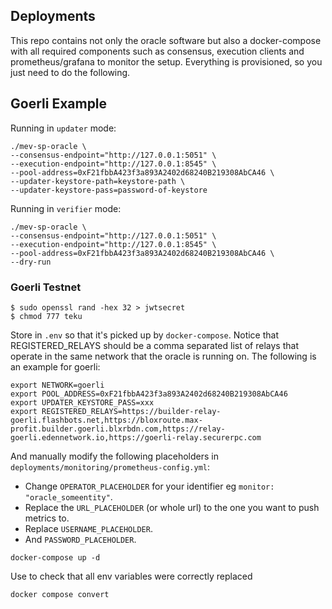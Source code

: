 ## Deployments

This repo contains not only the oracle software but also a docker-compose with all required components such as consensus, execution clients and prometheus/grafana to monitor the setup. Everything is provisioned, so you just need to do the following.

## Goerli Example

Running in `updater` mode:

```
./mev-sp-oracle \
--consensus-endpoint="http://127.0.0.1:5051" \
--execution-endpoint="http://127.0.0.1:8545" \
--pool-address=0xF21fbbA423f3a893A2402d68240B219308AbCA46 \
--updater-keystore-path=keystore-path \
--updater-keystore-pass=password-of-keystore
```

Running in `verifier` mode:

```
./mev-sp-oracle \
--consensus-endpoint="http://127.0.0.1:5051" \
--execution-endpoint="http://127.0.0.1:8545" \
--pool-address=0xF21fbbA423f3a893A2402d68240B219308AbCA46 \
--dry-run
```

### Goerli Testnet

```console
$ sudo openssl rand -hex 32 > jwtsecret
$ chmod 777 teku
```

Store in `.env` so that it's picked up by `docker-compose`. Notice that REGISTERED_RELAYS should be a comma separated list of relays that 
operate in the same network that the oracle is running on. The following is an example for goerli:

```
export NETWORK=goerli
export POOL_ADDRESS=0xF21fbbA423f3a893A2402d68240B219308AbCA46
export UPDATER_KEYSTORE_PASS=xxx
export REGISTERED_RELAYS=https://builder-relay-goerli.flashbots.net,https://bloxroute.max-profit.builder.goerli.blxrbdn.com,https://relay-goerli.edennetwork.io,https://goerli-relay.securerpc.com
```
And manually modify the following placeholders in `deployments/monitoring/prometheus-config.yml`:
* Change `OPERATOR_PLACEHOLDER` for your identifier eg `monitor: "oracle_someentity"`.
* Replace the `URL_PLACEHOLDER` (or whole url) to the one you want to push metrics to.
* Replace `USERNAME_PLACEHOLDER`.
* And `PASSWORD_PLACEHOLDER`.


```
docker-compose up -d
```

Use to check that all env variables were correctly replaced
```console
docker compose convert
```
